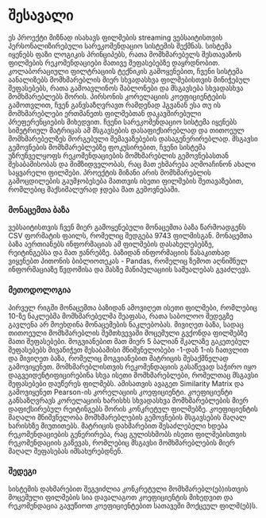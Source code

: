 # შესავალი

ეს პროექტი მიზნად ისახავს ფილმების streaming ვებსაიტისთვის პერსონალიზირებული სარეკომენდაციო სისტემის შექმნას. სისტემა იყენებს ფაზი ლოგიკის პრინციპებს, რათა მომხმარებელს შესთავაზოს ფილმების რეკომენდაციები მათივე შეფასებებზე დაყრდნობით.
კოლაბორაციული ფილტრაციის ტექნიკის გამოყენებით, ჩვენი სისტემა აანალიზებს მომხმარებლის მიერ სხვადასხვა ფილმებისთვის მინიჭებულ შეფასებებს, რათა გამოავლინოს შაბლონები და მსგავსება სხვადასხვა მომხმარებლებს შორის. პირსონის კორელაციის კოეფიციენტების გამოთვლით, ჩვენ განვსაზღვრავთ რამდენად ჰგვანან ესა თუ ის მომხმარებლები ერთმანეთს ფილმებთან დაკავშირებული პრეფერენციების მიხედვით.
ჩვენი  სარეკომენდაციო სისტემა იყენებს სიმეტრიულ მატრიცას ამ მსგავსების დასაფიქსირებლად და თითოეულ მომხმარებელზეს მორგებული შემავაზებების დასაგენერირებლად.  მსგავსი გემოვნების მომხმარებლებზე ფოკუსირებით, ჩვენი სისტემა უზრუნველყოფს რეკომენდაციების მომხმარებლის გემოვნებასთან შესაბამისობას და მიმზიდველობას, რაც მათ ეხმარება აღმოაჩინონ ახალი საყვარელი ფილმები.
პროექტის  მიზანი არის მომხმარებლის გამოცდილების გაუმჯობესება  მათთვის ისეთი ფილმების შეთავაზებით, რომლებიც მაქსიმალურად ჯდება მათ გემოვნებაში. 

### მონაცემთა ბაზა

ვებსაიტისთვის ჩვენ მიერ გამოყენებული მონაცემთა ბაზა წარმოადგენს CSV ფორმატის ფაილს, რომელიც შედგება 9743 ფილმისგან. მონაცემთა ბაზა აერთიანებს ინფორმაციას ამ ფილმების დასახელებებზე, რეიტინგებსა და მათ ჟანრებზე.
ბაზიდან ინფორმაციის წასაკითხად ვიყენებთ პითონის ბიბლიოთეკას - Pandas, რომელიც ზემოთ აღნიშნულ ინფორმაციაზე წვდომისა და მასზე მანიპულაციის საშუალებას გვაძლევს.

### მეთოდოლოგია

პირველ რიგში  მონაცემთა ბაზიდან ამოვიღეთ ისეთი ფილმები, რომლებიც 10-ზე ნაკლებმა მომხმარებელმა შეაფასა, რათა საბოლოო შედეგზე გავლენა არ მოეხდინა მონაცემების ნაკლებობას.
მივიღეთ ბაზა, სადაც თითოეული მომხმარებლის შემთხვევაში მოცემული გვქონდა ფილმებზე მათი შეფასებები. მოგვიანებით მათ მიერ 5 ბალიან შკალაზე გაკეთებულ შეფასებებს მივანიჭეთ შესაბამისი მნიშვნელობები -1-დან 1-ის ჩათვლით და მივიღეთ ბაზა, რომელიც მოგვიანებით მატრიცის შესაქმნელად გამოვიყენეთ.
მომხმარებლისთვის რეკომენდაციის გასაწევად საჭირო იყო დაგვეიდენტიფიცირებინა სხვა ისეთი მომხმარებლები, რომელთაც მსგავსი შეფასებები დაუწერეს ფილმებს. ამისათვის ავაგეთ Similarity Matrix და გამოვიყენეთ Pearson-ის კორელაციის კოეფიციენტი. კოეფიციენტი განსაზღვრავს კორელაციის ხარისხს სხვადასხვა მომხმარებლების მიერ დაფიქსირებულ რეიტინგებს შორის კონკრეტულ ფილმებზე. კოეფიციენტის მაღალი მნიშვნელობა მომხმარებლების გემოვნების მსგავსების მაღალ ხარისხზე მიუთითებს. 
მატრიცის დახმარებით შესაძლებელი ხდება რეკომენდაციების გენერირება, რაც გულისხმობს ისეთი ფილმებისთვის რეკომენდაციის გაწევას, რომლებიც მსგავსი მომხმარებლების მიერ მაღალ შეფასებას იმსახურებდნენ. 

### შედეგი

სისტემის დახმარებით შეგვიძლია კონკრეტული მომხმარებლ(ებ)ისთვის მოცემული ფილმების სია დავალაგოთ კოეფიციენტის მიხედვით და რეკომენდაცია გავუწიოთ კოეფიციენტებით სათავეში მოქცეულ ფილმ(ებ)ს.


